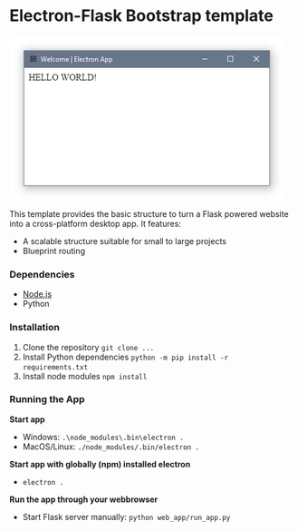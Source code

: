 # Electron-Flask Bootstrap template

![Contribution guidelines for this project](screenshot.png)

This template provides the basic structure to turn a Flask powered website into a cross-platform desktop app.
It features:
- A scalable structure suitable for small to large projects
- Blueprint routing

### Dependencies
- [Node.js](https://nodejs.org/en/)
- Python

### Installation

1. Clone the repository `git clone ...`
2. Install Python dependencies `python -m pip install -r requirements.txt`
3. Install node modules `npm install`

### Running the App

**Start app**
- Windows: `.\node_modules\.bin\electron .`
- MacOS/Linux: `./node_modules/.bin/electron .`

**Start app with globally (npm) installed electron**
- `electron .`

**Run the app through your webbrowser**
- Start Flask server manually: `python web_app/run_app.py`


